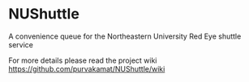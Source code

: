 # NUShuttle
A convenience queue for the Northeastern University Red Eye shuttle service
      
For more details please read the project wiki           
https://github.com/purvakamat/NUShuttle/wiki


